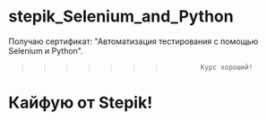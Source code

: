 # stepik_Selenium_and_Python
Получаю сертификат: "Автоматизация тестирования с помощью Selenium и Python".

>>>>>>>              Курс хороший! 


# Кайфую от Stepik!
